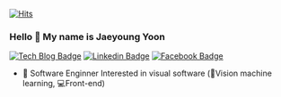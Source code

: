[![Hits](https://hits.seeyoufarm.com/api/count/incr/badge.svg?url=https%3A%2F%2Fgithub.com%2Fwjy5446&count_bg=%2379C83D&title_bg=%23555555&icon=bilibili.svg&icon_color=%23E7E7E7&title=hits&edge_flat=false)](https://hits.seeyoufarm.com)
### Hello 👋 My name is Jaeyoung Yoon
[![Tech Blog Badge](http://img.shields.io/badge/-Tech%20blog-000000?style=flat-square&logo=github&link=https://wjy5446.github.io/)](https://wjy5446.github.io/) [![Linkedin Badge](https://img.shields.io/badge/-LinkedIn-blue?style=flat-square&logo=Linkedin&logoColor=white&link=https://www.linkedin.com/in/jaeyoung-yoon/)](https://www.linkedin.com/in/jaeyoung-yoon/) [![Facebook Badge](https://img.shields.io/badge/Facebook-1877f2?style=flat-square&logo=facebook&logoColor=white&link=https://www.facebook.com/jaeyoung.yoon.940/)](https://www.facebook.com/jaeyoung.yoon.940/)
- 🔭 Software Enginner Interested in visual software (🤖Vision machine learning, 💻Front-end) 

<!--
**wjy5446/wjy5446** is a ✨ _special_ ✨ repository because its `README.md` (this file) appears on your GitHub profile.

Here are some ideas to get you started:

- 🔭 I’m currently working on ...
- 🌱 I’m currently learning ...
- 👯 I’m looking to collaborate on ...
- 🤔 I’m looking for help with ...
- 💬 Ask me about ...
- 📫 How to reach me: ...
- 😄 Pronouns: ...
- ⚡ Fun fact: ...
-->
